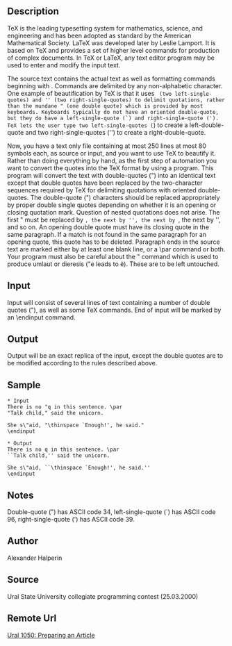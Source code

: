 ## Description
TeX is the leading typesetting system for mathematics, science, and engineering and has been adopted as standard by the American Mathematical Society. LaTeX was developed later by Leslie Lamport. It is based on TeX and provides a set of higher level commands for production of complex documents. In TeX or LaTeX, any text editor program may be used to enter and modify the input text.

The source text contains the actual text as well as formatting commands beginning with \. Commands are delimited by any non-alphabetic character. One example of beautification by TeX is that it uses `` (two left-single-quotes) and '' (two right-single-quotes) to delimit quotations, rather than the mundane " (one double quote) which is provided by most keyboards. Keyboards typically do not have an oriented double-quote, but they do have a left-single-quote (`) and right-single-quote ('). TeX lets the user type two left-single-quotes (``) to create a left-double-quote and two right-single-quotes ('') to create a right-double-quote.

Now, you have a text only file containing at most 250 lines at most 80 symbols each, as source or input, and you want to use TeX to beautify it. Rather than doing everything by hand, as the first step of automation you want to convert the quotes into the TeX format by using a program. This program will convert the text with double-quotes (") into an identical text except that double quotes have been replaced by the two-character sequences required by TeX for delimiting quotations with oriented double-quotes. The double-quote (") characters should be replaced appropriately by proper double single quotes depending on whether it is an opening or closing quotation mark. Question of nested quotations does not arise. The first " must be replaced by ``, the next by '', the next by ``, the next by '', and so on. An opening double quote must have its closing quote in the same paragraph. If a match is not found in the same paragraph for an opening quote, this quote has to be deleted. Paragraph ends in the source text are marked either by at least one blank line, or a \par command or both. Your program must also be careful about the \" command which is used to produce umlaut or dieresis (\"e leads to ë). These are to be left untouched.

## Input
Input will consist of several lines of text containing a number of double quotes ("), as well as some TeX commands. End of input will be marked by an \endinput command.

## Output
Output will be an exact replica of the input, except the double quotes are to be modified according to the rules described above.

## Sample

    * Input
    There is no "q in this sentence. \par 
    "Talk child," said the unicorn. 

    She s\"aid, "\thinspace `Enough!', he said." 
    \endinput 

    * Output
    There is no q in this sentence. \par 
    ``Talk child,'' said the unicorn. 

    She s\"aid, ``\thinspace `Enough!', he said.'' 
    \endinput 

## Notes
Double-quote (") has ASCII code 34, left-single-quote (`) has ASCII code 96, right-single-quote (') has ASCII code 39.

## Author
Alexander Halperin

## Source
Ural State University collegiate programming contest (25.03.2000)

## Remote Url
[Ural 1050: Preparing an Article](http://acm.timus.ru/problem.aspx?num=1050&space=1)
